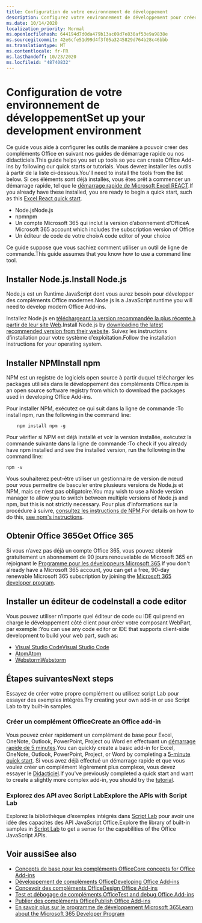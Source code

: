 ```yaml
---
title: Configuration de votre environnement de développement
description: Configurez votre environnement de développement pour créer des compléments Office.
ms.date: 10/14/2020
localization_priority: Normal
ms.openlocfilehash: 644194d7d0da479b13ac09d7e830af53e9a9838e
ms.sourcegitcommit: 42e6cfe51d99d4f3f05a3245829d764b28c46bbb
ms.translationtype: MT
ms.contentlocale: fr-FR
ms.lasthandoff: 10/23/2020
ms.locfileid: "48740832"
---
```

# <a name="set-up-your-development-environment"></a><span data-ttu-id="c87f3-103">Configuration de votre environnement de développement</span><span class="sxs-lookup"><span data-stu-id="c87f3-103">Set up your development environment</span></span>

<span data-ttu-id="c87f3-104">Ce guide vous aide à configurer les outils de manière à pouvoir créer des compléments Office en suivant nos guides de démarrage rapide ou nos didacticiels.</span><span class="sxs-lookup"><span data-stu-id="c87f3-104">This guide helps you set up tools so you can create Office Add-ins by following our quick starts or tutorials.</span></span> <span data-ttu-id="c87f3-105">Vous devrez installer les outils à partir de la liste ci-dessous.</span><span class="sxs-lookup"><span data-stu-id="c87f3-105">You'll need to install the tools from the list below.</span></span> <span data-ttu-id="c87f3-106">Si ces éléments sont déjà installés, vous êtes prêt à commencer un démarrage rapide, tel que le [démarrage rapide de Microsoft Excel REACT](../quickstarts/excel-quickstart-react.md).</span><span class="sxs-lookup"><span data-stu-id="c87f3-106">If you already have these installed, you are ready to begin a quick start, such as this [Excel React quick start](../quickstarts/excel-quickstart-react.md).</span></span>

- <span data-ttu-id="c87f3-107">Node.js</span><span class="sxs-lookup"><span data-stu-id="c87f3-107">Node.js</span></span>
- <span data-ttu-id="c87f3-108">npm</span><span class="sxs-lookup"><span data-stu-id="c87f3-108">npm</span></span>
- <span data-ttu-id="c87f3-109">Un compte Microsoft 365 qui inclut la version d’abonnement d’Office</span><span class="sxs-lookup"><span data-stu-id="c87f3-109">A Microsoft 365 account which includes the subscription version of Office</span></span>
- <span data-ttu-id="c87f3-110">Un éditeur de code de votre choix</span><span class="sxs-lookup"><span data-stu-id="c87f3-110">A code editor of your choice</span></span>

<span data-ttu-id="c87f3-111">Ce guide suppose que vous sachiez comment utiliser un outil de ligne de commande.</span><span class="sxs-lookup"><span data-stu-id="c87f3-111">This guide assumes that you know how to use a command line tool.</span></span> 

## <a name="install-nodejs"></a><span data-ttu-id="c87f3-112">Installer Node.js.</span><span class="sxs-lookup"><span data-stu-id="c87f3-112">Install Node.js</span></span>

<span data-ttu-id="c87f3-113">Node.js est un Runtime JavaScript dont vous aurez besoin pour développer des compléments Office modernes.</span><span class="sxs-lookup"><span data-stu-id="c87f3-113">Node.js is a JavaScript runtime you will need to develop modern Office Add-ins.</span></span>

<span data-ttu-id="c87f3-114">Installez Node.js en [téléchargeant la version recommandée la plus récente à partir de leur site Web](https://nodejs.org).</span><span class="sxs-lookup"><span data-stu-id="c87f3-114">Install Node.js by [downloading the latest recommended version from their website](https://nodejs.org).</span></span> <span data-ttu-id="c87f3-115">Suivez les instructions d’installation pour votre système d’exploitation.</span><span class="sxs-lookup"><span data-stu-id="c87f3-115">Follow the installation instructions for your operating system.</span></span>

## <a name="install-npm"></a><span data-ttu-id="c87f3-116">Installer NPM</span><span class="sxs-lookup"><span data-stu-id="c87f3-116">Install npm</span></span>

<span data-ttu-id="c87f3-117">NPM est un registre de logiciels open source à partir duquel télécharger les packages utilisés dans le développement des compléments Office.</span><span class="sxs-lookup"><span data-stu-id="c87f3-117">npm is an open source software registry from which to download the packages used in developing Office Add-ins.</span></span>

<span data-ttu-id="c87f3-118">Pour installer NPM, exécutez ce qui suit dans la ligne de commande :</span><span class="sxs-lookup"><span data-stu-id="c87f3-118">To install npm, run the following in the command line:</span></span>

```command&nbsp;line
    npm install npm -g
```

<span data-ttu-id="c87f3-119">Pour vérifier si NPM est déjà installé et voir la version installée, exécutez la commande suivante dans la ligne de commande :</span><span class="sxs-lookup"><span data-stu-id="c87f3-119">To check if you already have npm installed and see the installed version, run the following in the command line:</span></span>

```command&nbsp;line
npm -v
```

<span data-ttu-id="c87f3-120">Vous souhaiterez peut-être utiliser un gestionnaire de version de nœud pour vous permettre de basculer entre plusieurs versions de Node.js et NPM, mais ce n’est pas obligatoire.</span><span class="sxs-lookup"><span data-stu-id="c87f3-120">You may wish to use a Node version manager to allow you to switch between multiple versions of Node.js and npm, but this is not strictly necessary.</span></span> <span data-ttu-id="c87f3-121">Pour plus d’informations sur la procédure à suivre, [consultez les instructions de NPM](https://docs.npmjs.com/downloading-and-installing-node-js-and-npm).</span><span class="sxs-lookup"><span data-stu-id="c87f3-121">For details on how to do this, [see npm's instructions](https://docs.npmjs.com/downloading-and-installing-node-js-and-npm).</span></span>

## <a name="get-office-365"></a><span data-ttu-id="c87f3-122">Obtenir Office 365</span><span class="sxs-lookup"><span data-stu-id="c87f3-122">Get Office 365</span></span>

<span data-ttu-id="c87f3-123">Si vous n’avez pas déjà un compte Office 365, vous pouvez obtenir gratuitement un abonnement de 90 jours renouvelable de Microsoft 365 en rejoignant le [Programme pour les développeurs Microsoft 365](https://developer.microsoft.com/office/dev-program).</span><span class="sxs-lookup"><span data-stu-id="c87f3-123">If you don't already have a Microsoft 365 account, you can get a free, 90-day renewable Microsoft 365 subscription by joining the [Microsoft 365 developer program](https://developer.microsoft.com/office/dev-program).</span></span>

## <a name="install-a-code-editor"></a><span data-ttu-id="c87f3-124">Installer un éditeur de code</span><span class="sxs-lookup"><span data-stu-id="c87f3-124">Install a code editor</span></span>

<span data-ttu-id="c87f3-125">Vous pouvez utiliser n’importe quel éditeur de code ou IDE qui prend en charge le développement côté client pour créer votre composant WebPart, par exemple :</span><span class="sxs-lookup"><span data-stu-id="c87f3-125">You can use any code editor or IDE that supports client-side development to build your web part, such as:</span></span>

- [<span data-ttu-id="c87f3-126">Visual Studio Code</span><span class="sxs-lookup"><span data-stu-id="c87f3-126">Visual Studio Code</span></span>](https://code.visualstudio.com/)
- [<span data-ttu-id="c87f3-127">Atom</span><span class="sxs-lookup"><span data-stu-id="c87f3-127">Atom</span></span>](https://atom.io)
- [<span data-ttu-id="c87f3-128">Webstorm</span><span class="sxs-lookup"><span data-stu-id="c87f3-128">Webstorm</span></span>](https://www.jetbrains.com/webstorm)

## <a name="next-steps"></a><span data-ttu-id="c87f3-129">Étapes suivantes</span><span class="sxs-lookup"><span data-stu-id="c87f3-129">Next steps</span></span>

<span data-ttu-id="c87f3-130">Essayez de créer votre propre complément ou utilisez script Lab pour essayer des exemples intégrés.</span><span class="sxs-lookup"><span data-stu-id="c87f3-130">Try creating your own add-in or use Script Lab to try built-in samples.</span></span>

### <a name="create-an-office-add-in"></a><span data-ttu-id="c87f3-131">Créer un complément Office</span><span class="sxs-lookup"><span data-stu-id="c87f3-131">Create an Office add-in</span></span>

<span data-ttu-id="c87f3-132">Vous pouvez créer rapidement un complément de base pour Excel, OneNote, Outlook, PowerPoint, Project ou Word en effectuant un [démarrage rapide de 5 minutes](/office/dev/add-ins/).</span><span class="sxs-lookup"><span data-stu-id="c87f3-132">You can quickly create a basic add-in for Excel, OneNote, Outlook, PowerPoint, Project, or Word by completing a [5-minute quick start](/office/dev/add-ins/).</span></span> <span data-ttu-id="c87f3-133">Si vous avez déjà effectué un démarrage rapide et que vous voulez créer un complément légèrement plus complexe, vous devez essayer le [Didacticiel](/office/dev/add-ins/).</span><span class="sxs-lookup"><span data-stu-id="c87f3-133">If you've previously completed a quick start and want to create a slightly more complex add-in, you should try the [tutorial](/office/dev/add-ins/).</span></span>

### <a name="explore-the-apis-with-script-lab"></a><span data-ttu-id="c87f3-134">Explorez des API avec Script Lab</span><span class="sxs-lookup"><span data-stu-id="c87f3-134">Explore the APIs with Script Lab</span></span>

<span data-ttu-id="c87f3-135">Explorez la bibliothèque d’exemples intégrés dans [Script Lab](explore-with-script-lab.md) pour avoir une idée des capacités des API JavaScript Office.</span><span class="sxs-lookup"><span data-stu-id="c87f3-135">Explore the library of built-in samples in [Script Lab](explore-with-script-lab.md) to get a sense for the capabilities of the Office JavaScript APIs.</span></span>

## <a name="see-also"></a><span data-ttu-id="c87f3-136">Voir aussi</span><span class="sxs-lookup"><span data-stu-id="c87f3-136">See also</span></span>

- [<span data-ttu-id="c87f3-137">Concepts de base pour les compléments Office</span><span class="sxs-lookup"><span data-stu-id="c87f3-137">Core concepts for Office Add-ins</span></span>](../overview/core-concepts-office-add-ins.md)
- [<span data-ttu-id="c87f3-138">Développement de compléments Office</span><span class="sxs-lookup"><span data-stu-id="c87f3-138">Developing Office Add-ins</span></span>](../develop/develop-overview.md)
- [<span data-ttu-id="c87f3-139">Concevoir des compléments Office</span><span class="sxs-lookup"><span data-stu-id="c87f3-139">Design Office Add-ins</span></span>](../design/add-in-design.md)
- [<span data-ttu-id="c87f3-140">Test et débogage de compléments Office</span><span class="sxs-lookup"><span data-stu-id="c87f3-140">Test and debug Office Add-ins</span></span>](../testing/test-debug-office-add-ins.md)
- [<span data-ttu-id="c87f3-141">Publier des compléments Office</span><span class="sxs-lookup"><span data-stu-id="c87f3-141">Publish Office Add-ins</span></span>](../publish/publish.md)
- [<span data-ttu-id="c87f3-142">En savoir plus sur le programme de développement Microsoft 365</span><span class="sxs-lookup"><span data-stu-id="c87f3-142">Learn about the Microsoft 365 Developer Program</span></span>](https://developer.microsoft.com/microsoft-365/dev-program)
